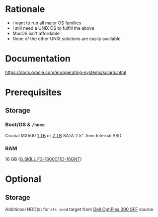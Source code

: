 # Rationale

* I want to run all major OS families
* I still need a UNIX OS to fulfill the above
* MacOS isn't affordable
* None of the other UNIX solutions are easily available

# Documentation

https://docs.oracle.com/en/operating-systems/solaris.html

# Prerequisites

## Storage

### Boot/OS & `/home`

Crucial MX500 [1 TB](https://www.crucial.com/usa/en/ct1000mx500ssd1) or [2 TB](https://www.crucial.com/usa/en/ct2000mx500ssd1) SATA 2.5" 7mm Internal SSD

### RAM

16 GB ([G.SKILL F3-1600C11D-16GNT](http://www.gskill.com/product/165/186/1532584719/F3-1600C11D-16GNTValueDDR3-1600MHz-CL11-11-11-1.50V16GB-(2x8GB)))

# Optional

## Storage

Additional HDD(s) for `zfs send` target from [Dell OptiPlex 390 SFF](https://github.com/jdrch/Hardware/blob/master/Dell%20OptiPlex%20390%20SFF.md) source